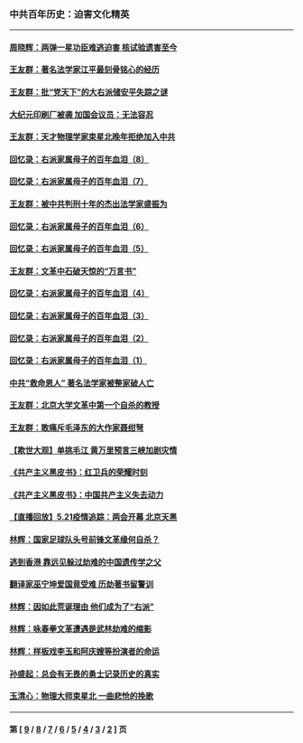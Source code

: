 ### 中共百年历史：迫害文化精英
---
#### [周晓辉：两弹一星功臣难逃迫害 核试验遗害至今](../../pages/nf1176111/n12974997.md?06100430) 
#### [王友群：著名法学家江平最刻骨铭心的经历](../../pages/nf1176111/n12970787.md?06100430) 
#### [王友群：批“党天下”的大右派储安平失踪之谜](../../pages/nf1176111/n12954229.md?06100430) 
#### [大纪元印刷厂被袭 加国会议员：无法容忍](../../pages/nf1176111/n12883028.md?06100430) 
#### [王友群：天才物理学家束星北晚年拒绝加入中共](../../pages/nf1176111/n12792913.md?06100430) 
#### [回忆录：右派家属母子的百年血泪（8）](../../pages/nf1176111/n12706196.md?06100430) 
#### [回忆录：右派家属母子的百年血泪（7）](../../pages/nf1176111/n12706191.md?06100430) 
#### [王友群：被中共判刑十年的杰出法学家盛振为](../../pages/nf1176111/n12706141.md?06100430) 
#### [回忆录：右派家属母子的百年血泪（6）](../../pages/nf1176111/n12698863.md?06100430) 
#### [回忆录：右派家属母子的百年血泪（5）](../../pages/nf1176111/n12692515.md?06100430) 
#### [王友群：文革中石破天惊的“万言书”](../../pages/nf1176111/n12690994.md?06100430) 
#### [回忆录：右派家属母子的百年血泪（4）](../../pages/nf1176111/n12686410.md?06100430) 
#### [回忆录：右派家属母子的百年血泪（3）](../../pages/nf1176111/n12683820.md?06100430) 
#### [回忆录：右派家属母子的百年血泪（2）](../../pages/nf1176111/n12679738.md?06100430) 
#### [回忆录：右派家属母子的百年血泪（1）](../../pages/nf1176111/n12678112.md?06100430) 
#### [中共“救命恩人” 著名法学家被整家破人亡](../../pages/nf1176111/n12658168.md?06100430) 
#### [王友群：北京大学文革中第一个自杀的教授](../../pages/nf1176111/n12632697.md?06100430) 
#### [王友群：敢痛斥毛泽东的大作家聂绀弩](../../pages/nf1176111/n12384788.md?06100430) 
#### [【欺世大观】单挑毛江 黄万里预言三峡加剧灾情](../../pages/nf1176111/n12357101.md?06100430) 
#### [《共产主义黑皮书》：红卫兵的荣耀时刻](../../pages/nf1176111/n12190329.md?06100430) 
#### [《共产主义黑皮书》：中国共产主义失去动力](../../pages/nf1176111/n12168749.md?06100430) 
#### [【直播回放】5.21疫情追踪：两会开幕 北京天黑](../../pages/nf1176111/n12126358.md?06100430) 
#### [林辉：国家足球队头号前锋文革缘何自杀？](../../pages/nf1176111/n11648921.md?06100430) 
#### [逃到香港 靠远见躲过劫难的中国遗传学之父](../../pages/nf1176111/n11535984.md?06100430) 
#### [翻译家巫宁坤爱国竟受难 历劫著书留警训](../../pages/nf1176111/n11478084.md?06100430) 
#### [林辉：因如此荒诞理由 他们成为了“右派”](../../pages/nf1176111/n11070799.md?06100430) 
#### [林辉：咏春拳文革遭遇是武林劫难的缩影](../../pages/nf1176111/n11042647.md?06100430) 
#### [林辉：样板戏李玉和阿庆嫂等扮演者的命运](../../pages/nf1176111/n11034634.md?06100430) 
#### [孙盛起：总会有无畏的勇士记录历史的真实](../../pages/nf1176111/n11027279.md?06100430) 
#### [玉清心：物理大师束星北 一曲悲怆的挽歌](../../pages/nf1176111/n11022591.md?06100430) 

---
#### 第 [ [9](./9.md?06100430) / [8](./8.md?06100430) / [7](./7.md?06100430) / [6](./6.md?06100430) / [5](./5.md?06100430) / [4](./4.md?06100430) / [3](./3.md?06100430) / [2](./2.md?06100430) ] 页
